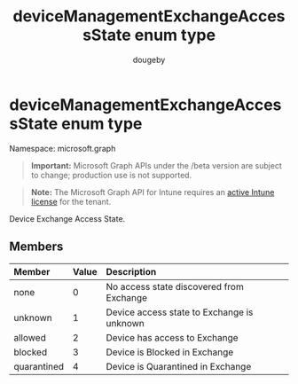 ﻿---
title: "deviceManagementExchangeAccessState enum type"
description: "Device Exchange Access State."
author: "dougeby"
localization_priority: Normal
ms.prod: "intune"
doc_type: enumPageType
---

# deviceManagementExchangeAccessState enum type

Namespace: microsoft.graph

> **Important:** Microsoft Graph APIs under the /beta version are subject to change; production use is not supported.

> **Note:** The Microsoft Graph API for Intune requires an [active Intune license](https://go.microsoft.com/fwlink/?linkid=839381) for the tenant.

Device Exchange Access State.

## Members

| Member      | Value | Description                                |
| :---------- | :---- | :----------------------------------------- |
| none        | 0     | No access state discovered from Exchange   |
| unknown     | 1     | Device access state to Exchange is unknown |
| allowed     | 2     | Device has access to Exchange              |
| blocked     | 3     | Device is Blocked in Exchange              |
| quarantined | 4     | Device is Quarantined in Exchange          |
